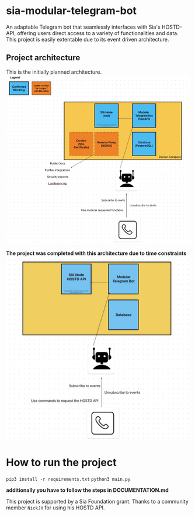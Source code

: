 # sia-modular-telegram-bot
An adaptable Telegram bot that seamlessly interfaces with Sia's HOSTD-API, offering users direct access to a variety of functionalities and data. This project is easily extentable due to its event driven architecture.

## Project architecture
This is the initially planned architecture.
![Project Architecture](misc/architecture.jpg)

**The project was completed with this architecture due to time constraints**
![Project Architecture Final](misc/architecture_final.jpg)


# How to run the project

`pip3 install -r requirements.txt`
`python3 main.py`

**additionally you have to follow the steps in DOCUMENTATION.md** 


This project is supported by a Sia Foundation grant. Thanks to a community member `NickJH` for using his HOSTD API.
